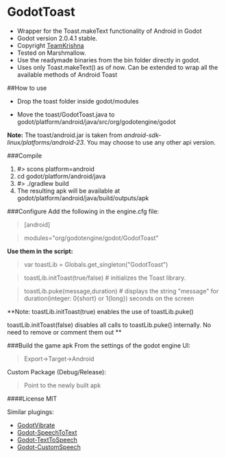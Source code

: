 # GodotToast
- Wrapper for the Toast.makeText functionality of Android in Godot
- Godot version 2.0.4.1 stable.
- Copyright [TeamKrishna](http://teamkrishna.in)
- Tested on Marshmallow.
- Use the readymade binaries from the bin folder directly in godot. 
- Uses only Toast.makeText() as of now. Can be extended to wrap all the available methods of Android Toast

##How to use
- Drop the toast folder inside godot/modules

- Move the toast/GodotToast.java to godot/platform/android/java/src/org/godotengine/godot


**Note:** The toast/android.jar is taken from  *android-sdk-linux/platforms/android-23*. You may choose to use any other api version.

###Compile
1. #> scons platform=android
2. cd godot/platform/android/java
3. #> ./gradlew build
4. The resulting apk will be available at godot/platform/android/java/build/outputs/apk
 
###Configure
Add the following in the engine.cfg file:

> [android]

> modules="org/godotengine/godot/GodotToast"

**Use them in the script:**

> var toastLib = Globals.get_singleton("GodotToast")

> toastLib.initToast(true/false) # initializes the Toast library.

> toastLib.puke(message,duration) # displays the string "message" for duration(integer: 0{short} or 1{long}) seconds on the screen

**Note: 
toastLib.initToast(true) enables the use of toastLib.puke()

toastLib.initToast(false) disables all calls to toastLib.puke() internally. No need to remove or comment them out
**

###Build the game apk
From the settings of the godot engine UI:

> Export->Target->Android


Custom Package (Debug/Release):
> Point to the newly built apk

####License
MIT


Similar plugings: 
- [GodotVibrate](https://github.com/literaldumb/GodotVibrate)
- [Godot-SpeechToText](https://github.com/literaldumb/Godot-SpeechToText)
- [Godot-TextToSpeech](https://github.com/literaldumb/Godot-TextToSpeech)
- [Godot-CustomSpeech](https://github.com/literaldumb/Godot-CustomSpeech)


